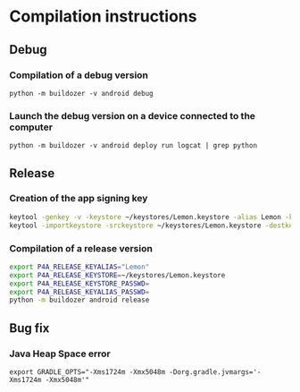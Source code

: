 # Compilation instructions

## Debug

### Compilation of a debug version

`python -m buildozer -v android debug`

### Launch the debug version on a device connected to the computer

`python -m buildozer -v android deploy run logcat | grep python`

## Release

### Creation of the app signing key

```bash
keytool -genkey -v -keystore ~/keystores/Lemon.keystore -alias Lemon -keyalg RSA -keysize 2048 -validity 10000
keytool -importkeystore -srckeystore ~/keystores/Lemon.keystore -destkeystore ~/keystores/Lemon.keystore -deststoretype pkcs12
```

### Compilation of a release version

```bash
export P4A_RELEASE_KEYALIAS="Lemon"
export P4A_RELEASE_KEYSTORE=~/keystores/Lemon.keystore
export P4A_RELEASE_KEYSTORE_PASSWD=
export P4A_RELEASE_KEYALIAS_PASSWD=
python -m buildozer android release
```

## Bug fix

### Java Heap Space error

`export GRADLE_OPTS="-Xms1724m -Xmx5048m -Dorg.gradle.jvmargs='-Xms1724m -Xmx5048m'"`